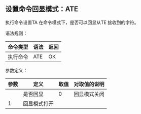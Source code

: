 ## 设置命令回显模式：ATE

执行命令设置TA 在命令模式下，是否可以回显从TE 接收到的字符。

 

语法规则：

| 命令类型 | 语法       | 返回 |
| -------- | ---------- | ---- |
| 执行命令 | ATE<value> | OK   |

 

参数定义：

| 参数    | 定义         | 取值 | 对取值的说明 |
| ------- | ------------ | ---- | ------------ |
| <value> | 是否回显     | 0    | 回显模式关闭 |
| 1       | 回显模式打开 |      |              |
